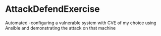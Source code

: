 # AttackDefendExercise
Automated -configuring a vulnerable system with CVE of my choice using Ansible and demonstrating the attack on that machine

